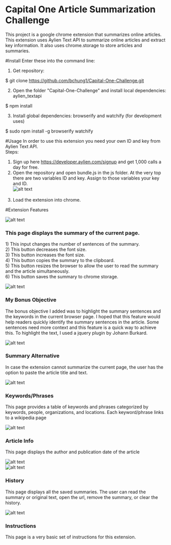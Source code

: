 # Capital One Article Summarization Challenge
This project is a google chrome extension that summarizes online articles.
This extension uses Aylien Text API to summarize online articles and extract key information. It also uses chrome.storage to store articles and summaries. 

#Install
Enter these into the command line: <br>
1) Get repository: <br>

$ git clone https://github.com/bchung1/Capital-One-Challenge.git <br>


2) Open the folder "Capital-One-Challenge" and install local dependencies: aylien_textapi <br>

$ npm install <br>

3) Install global dependencies: browserify and watchify (for development uses) <br>

$ sudo npm install -g browserify watchify <br>

#Usage
In order to use this extension you need your own ID and key from Aylien Text API. <br>
Steps: <br>

1) Sign up here https://developer.aylien.com/signup and get 1,000 calls a day for free. <br>
2) Open the repository and open bundle.js in the js folder. At the very top there are two variables ID and key. Assign to those variables your key and ID. <br>
![alt text](screenshots/api_key.png) <br><br>
3) Load the extension into chrome. <br>


#Extension Features

![alt text](screenshots/homepage.png) <br>
<h3>This page displays the summary of the current page.</h3>
1) This input changes the number of sentences of the summary. <br>
2) This button decreases the font size. <br>
3) This button increases the font size. <br>
4) This button copies the summary to the clipboard. <br>
5) This button resizes the browser to allow the user to read the summary and the article simultaneously. <br>
6) This button saves the summary to chrome storage. <br>

![alt text](screenshots/resize.png ) <br>
<h3>My Bonus Objective</h3>
The bonus objective I added was to highlight the summary sentences and the keywords in the current browser page. I hoped that this feature would help readers quickly identify the summary sentences in the article. Some sentences need more context and this feature is a quick way to achieve this. To highlight the text, I used a jquery plugin by Johann Burkard. 

![alt text](screenshots/summarize_fail.png) <br>
<h3>Summary Alternative</h3>
In case the extension cannot summarize the current page, the user has the option to paste the article title and text. <br>

![alt text](screenshots/keywords.png) <br>
<h3>Keywords/Phrases</h3>
This page provides a table of keywords and phrases categorized by keywords, people, organizations, and locations. Each keyword/phrase links to a wikipedia page <br>

![alt text](screenshots/article_info.png) <br>
<h3>Article Info</h3>
This page displays the author and publication date of the article

![alt text](screenshots/history.png) <br>![alt text](screenshots/history_example.png)
<h3>History</h3>
This page displays all the saved summaries. The user can read the summary or original text, open the url, remove the summary, or clear the history. <br>

![alt text](screenshots/howto.png) <br> 
<h3>Instructions</h3>
This page is a very basic set of instructions for this extension.




